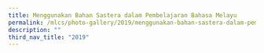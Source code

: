 ```yaml
---
title: Menggunakan Bahan Sastera dalam Pembelajaran Bahasa Melayu
permalink: /mlcs/photo-gallery/2019/menggunakan-bahan-sastera-dalam-pembelajaran-bahasa-melayu/
description: ""
third_nav_title: "2019"
---
```

